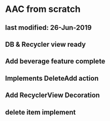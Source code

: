 # AAC from scratch
## last modified: 26-Jun-2019
## DB & Recycler view ready
## Add beverage feature complete
## Implements DeleteAdd action
## Add RecyclerView Decoration
## delete item implement